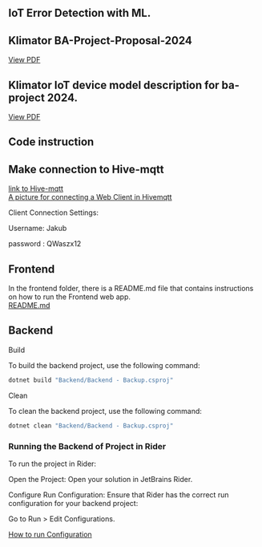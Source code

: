 ## IoT Error Detection with ML.
## Klimator BA-Project-Proposal-2024
[View PDF](./Backend/Files/PDF%20files/Klimator%20BA-Project-Proposal-2024.pdf)
## Klimator IoT device model description for ba-project 2024.
[View PDF](./Backend/Files/PDF%20files/Klimator%20IoT%20device%20model%20description%20for%20ba-project%202024.pdf)
## Code instruction
## Make connection to Hive-mqtt
[link to Hive-mqtt](https://console.hivemq.cloud/clusters/free/9560e98a5b614e8cb8e275293952641a/web-client )  
[A picture for connecting a Web Client in Hivemqtt](./Backend/Files/Hivemqtt.png) 

Client Connection Settings: 

Username: Jakub

password : QWaszx12
## Frontend
In the frontend folder, there is a README.md file that contains instructions on how to run the Frontend web app.\
[README.md](Frontend/README.md) 
## Backend 
Build

To build the backend project, use the following command:
```sh
dotnet build "Backend/Backend - Backup.csproj"
```
Clean

To clean the backend project, use the following command:
```sh
dotnet clean "Backend/Backend - Backup.csproj"
```

### Running the Backend of Project in Rider
To run the project in Rider:

Open the Project:
Open your solution in JetBrains Rider.

Configure Run Configuration:
Ensure that Rider has the correct run configuration for your backend project:

Go to Run > Edit Configurations.

[How to run Configuration](./Backend/Files/configuration%20.png)
